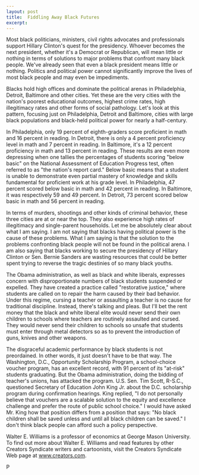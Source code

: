 ```yaml
---
layout: post
title:  Fiddling Away Black Futures
excerpt:
---
```


Most black politicians, ministers, civil rights advocates and professionals support Hillary Clinton's quest for the presidency. Whoever becomes the next president, whether it's a Democrat or Republican, will mean little or nothing in terms of solutions to major problems that confront many black people. We've already seen that even a black president means little or nothing. Politics and political power cannot significantly improve the lives of most black people and may even be impediments.

Blacks hold high offices and dominate the political arenas in Philadelphia, Detroit, Baltimore and other cities. Yet these are the very cities with the nation's poorest educational outcomes, highest crime rates, high illegitimacy rates and other forms of social pathology. Let's look at this pattern, focusing just on Philadelphia, Detroit and Baltimore, cities with large black populations and black-held political power for nearly a half-century.

In Philadelphia, only 19 percent of eighth-graders score proficient in math and 16 percent in reading. In Detroit, there is only a 4 percent proficiency level in math and 7 percent in reading. In Baltimore, it's a 12 percent proficiency in math and 13 percent in reading. These results are even more depressing when one tallies the percentages of students scoring "below basic" on the National Assessment of Education Progress test, often referred to as "the nation's report card." Below basic means that a student is unable to demonstrate even partial mastery of knowledge and skills fundamental for proficient work at his grade level. In Philadelphia, 47 percent scored below basic in math and 42 percent in reading. In Baltimore, it was respectively 59 and 49 percent. In Detroit, 73 percent scored below basic in math and 56 percent in reading.

In terms of murders, shootings and other kinds of criminal behavior, these three cities are at or near the top. They also experience high rates of illegitimacy and single-parent households. Let me be absolutely clear about what I am saying. I am not saying that blacks having political power is the cause of these problems. What I am saying is that the solution to the problems confronting black people will not be found in the political arena. I am also saying that blacks working to secure the presidency of Hillary Clinton or Sen. Bernie Sanders are wasting resources that could be better spent trying to reverse the tragic destinies of so many black youths.

The Obama administration, as well as black and white liberals, expresses concern with disproportionate numbers of black students suspended or expelled. They have created a practice called "restorative justice," where students are called on to repair the harm caused by their bad behavior. Under this regime, cursing a teacher or assaulting a teacher is no cause for traditional discipline. Instead, there's talking and pleas. But I'll bet the rent money that the black and white liberal elite would never send their own children to schools where teachers are routinely assaulted and cursed. They would never send their children to schools so unsafe that students must enter through metal detectors so as to prevent the introduction of guns, knives and other weapons.



The disgraceful academic performance by black students is not preordained. In other words, it just doesn't have to be that way. The Washington, D.C., Opportunity Scholarship Program, a school-choice voucher program, has an excellent record, with 91 percent of its "at-risk" students graduating. But the Obama administration, doing the bidding of teacher's unions, has attacked the program. U.S. Sen. Tim Scott, R-S.C., questioned Secretary of Education John King Jr. about the D.C. scholarship program during confirmation hearings. King replied, "I do not personally believe that vouchers are a scalable solution to the equity and excellence challenge and prefer the route of public school choice." I would have asked Mr. King how that position differs from a position that says: "No black children shall be saved unless and until all black children can be saved." I don't think black people can afford such a policy perspective.

Walter E. Williams is a professor of economics at George Mason University. To find out more about Walter E. Williams and read features by other Creators Syndicate writers and cartoonists, visit the Creators Syndicate Web page at www.creators.com.

P
